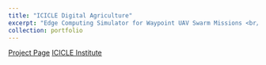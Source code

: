 ```yaml
---
title: "ICICLE Digital Agriculture"
excerpt: "Edge Computing Simulator for Waypoint UAV Swarm Missions <br/><img src='/images/drone_farming.jpeg'>"
collection: portfolio
---
```

[Project Page](http://149.165.155.188:2298/index.html)
[ICICLE Institute](https://icicle.osu.edu/)
